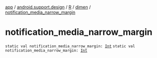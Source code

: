 [app](../../../index.md) / [android.support.design](../../index.md) / [R](../index.md) / [dimen](index.md) / [notification_media_narrow_margin](.)

# notification_media_narrow_margin

`static val notification_media_narrow_margin: `[`Int`](https://kotlinlang.org/api/latest/jvm/stdlib/kotlin/-int/index.html)
`static val notification_media_narrow_margin: `[`Int`](https://kotlinlang.org/api/latest/jvm/stdlib/kotlin/-int/index.html)